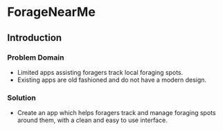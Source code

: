 # ForageNearMe
## Introduction
### Problem Domain
- Limited apps assisting foragers track local foraging spots.
- Existing apps are old fashioned and do not have a modern design.

### Solution
- Create an app which helps foragers track and manage foraging spots around them, with a clean and easy to use interface.

